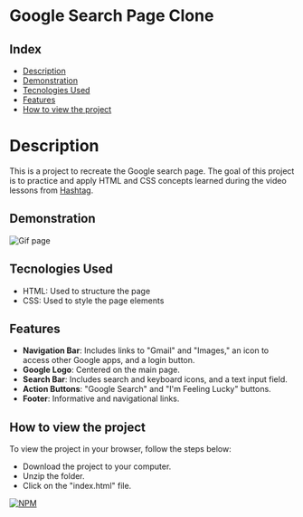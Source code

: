 # Google Search Page Clone

## Index

- [Description](#description)
- [Demonstration](#demonstration)
- [Tecnologies Used](#tecnologies-used)
- [Features](#features)
- [How to view the project](#how-to-view-the-project)


# Description

This is a project to recreate the Google search page. The goal of this project is to practice and apply HTML and CSS concepts learned during the video lessons from [Hashtag](https://hashtagtreinamentos.com "Site from Hashtag").

## Demonstration

![Gif page](https://blogger.googleusercontent.com/img/b/R29vZ2xl/AVvXsEhwQNAGbFpUaDGAhNoDpVqVekA8Qkw69noiVE5SwGr0-ahWcNIeGtImDzYUXjAG_uTPtyvLvqpXPsICcG0-aXfhoB9unSOjBqxTWmTRHAWr7h0-K-vEKWcfs3BIzVen-heJG5vMbI0SWB3g2B7XICYGrwvF0_w48KI2VsJWJQgJ1Iy4IUVoKC2WMKyq2SsX/w640-h360/GoogleSearchPageClone_GIF.gif)

## Tecnologies Used

- HTML: Used to structure the page
- CSS: Used to style the page elements

## Features

- **Navigation Bar**: Includes links to "Gmail" and "Images," an icon to access other Google apps, and a login button.
- **Google Logo**: Centered on the main page.
- **Search Bar**: Includes search and keyboard icons, and a text input field.
- **Action Buttons**: "Google Search" and "I'm Feeling Lucky" buttons.
- **Footer**: Informative and navigational links.

## How to view the project

To view the project in your browser, follow the steps below:

- Download the project to your computer.
- Unzip the folder.
- Click on the "index.html" file.



[![NPM](https://img.shields.io/npm/l/react)](https://github.com/patyfreitasbr/Google-Search-Page-Clone/blob/main/LICENSE)
